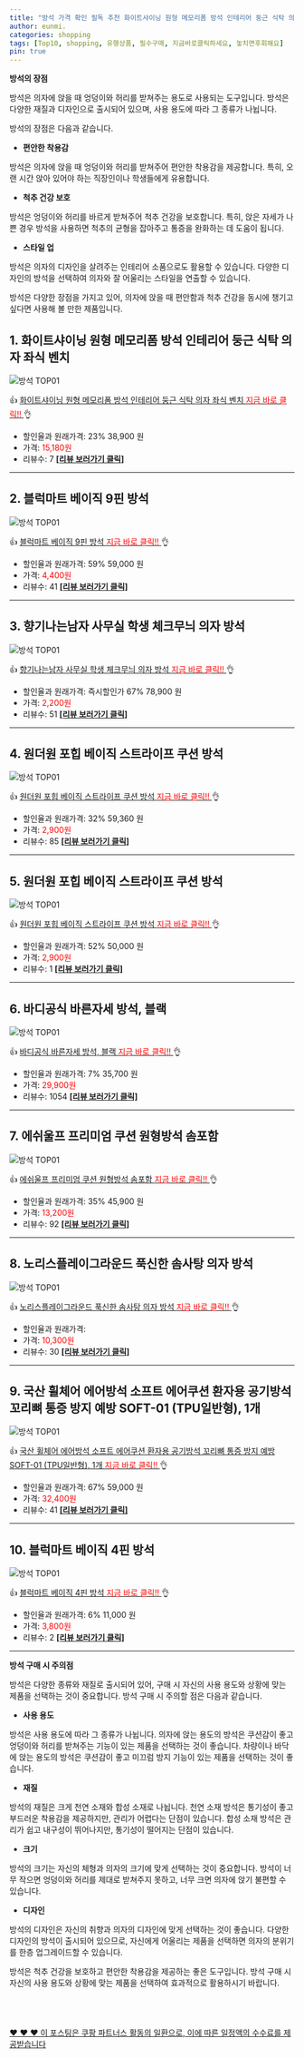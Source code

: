 ```yaml
---
title: "방석 가격 확인 필독 추천 화이트샤이닝 원형 메모리폼 방석 인테리어 둥근 식탁 의자 좌식 벤치 비교 장점 구매가이드"
author: eunmi.
categories: shopping
tags: [Top10, shopping, 유행상품, 필수구매, 지금바로클릭하세요, 놓치면후회해요]
pin: true
---
```

**방석의 장점**

방석은 의자에 앉을 때 엉덩이와 허리를 받쳐주는 용도로 사용되는 도구입니다. 방석은 다양한 재질과 디자인으로 출시되어 있으며, 사용 용도에 따라 그 종류가 나뉩니다.

방석의 장점은 다음과 같습니다.

* **편안한 착용감**

방석은 의자에 앉을 때 엉덩이와 허리를 받쳐주어 편안한 착용감을 제공합니다. 특히, 오랜 시간 앉아 있어야 하는 직장인이나 학생들에게 유용합니다.

* **척추 건강 보호**

방석은 엉덩이와 허리를 바르게 받쳐주어 척추 건강을 보호합니다. 특히, 앉은 자세가 나쁜 경우 방석을 사용하면 척추의 균형을 잡아주고 통증을 완화하는 데 도움이 됩니다.

* **스타일 업**

방석은 의자의 디자인을 살려주는 인테리어 소품으로도 활용할 수 있습니다. 다양한 디자인의 방석을 선택하여 의자와 잘 어울리는 스타일을 연출할 수 있습니다.

방석은 다양한 장점을 가지고 있어, 의자에 앉을 때 편안함과 척추 건강을 동시에 챙기고 싶다면 사용해 볼 만한 제품입니다.

   

## 1. 화이트샤이닝 원형 메모리폼 방석 인테리어 둥근 식탁 의자 좌식 벤치

![방석 TOP01](https://thumbnail10.coupangcdn.com/thumbnails/remote/230x230ex/image/vendor_inventory/eda0/2b291f49208fb4069cac139fc29f7b4c09bc1d4556b618c06b1520e48113.jpg)


👍 [화이트샤이닝 원형 메모리폼 방석 인테리어 둥근 식탁 의자 좌식 벤치 <font color=red> 지금 바로 클릭!! </font> ](https://link.coupang.com/re/AFFSDP?lptag=AF3617701&subid=GithubCoopas&pageKey=6340735469&traceid=V0-153&itemId=7389655625&vendorItemId=80557702689) 👌 


- 할인율과 원래가격: 23%  38,900   원
- 가격: <span style='color:red'>15,180원</span>
- 리뷰수: 7  [**[리뷰 보러가기 클릭]**](https://link.coupang.com/re/AFFSDP?lptag=AF3617701&subid=GithubCoopas&pageKey=6340735469&traceid=V0-153&itemId=7389655625&vendorItemId=80557702689)

---


   

## 2. 블럭마트 베이직 9핀 방석

![방석 TOP01](https://thumbnail10.coupangcdn.com/thumbnails/remote/230x230ex/image/retail/images/2016/06/21/11/8/2887d110-72fc-4b0f-a7e8-8f29f29adb0d.jpg)


👍 [블럭마트 베이직 9핀 방석 <font color=red> 지금 바로 클릭!! </font> ](https://link.coupang.com/re/AFFSDP?lptag=AF3617701&subid=GithubCoopas&pageKey=4755174&traceid=V0-153&itemId=21620650&vendorItemId=3031572410) 👌 


- 할인율과 원래가격: 59%  59,000   원
- 가격: <span style='color:red'>4,400원</span>
- 리뷰수: 41  [**[리뷰 보러가기 클릭]**](https://link.coupang.com/re/AFFSDP?lptag=AF3617701&subid=GithubCoopas&pageKey=4755174&traceid=V0-153&itemId=21620650&vendorItemId=3031572410)

---


   

## 3. 향기나는남자 사무실 학생 체크무늬 의자 방석

![방석 TOP01](https://thumbnail10.coupangcdn.com/thumbnails/remote/230x230ex/image/vendor_inventory/eb1f/4e523a6aa85e738f97261ee2e0383981902ff9a64d5a7a1c60f4a4d1f598.JPG)


👍 [향기나는남자 사무실 학생 체크무늬 의자 방석 <font color=red> 지금 바로 클릭!! </font> ](https://link.coupang.com/re/AFFSDP?lptag=AF3617701&subid=GithubCoopas&pageKey=307879374&traceid=V0-153&itemId=970776857&vendorItemId=5380142415) 👌 


- 할인율과 원래가격: 즉시할인가 67%  78,900   원
- 가격: <span style='color:red'>2,200원</span>
- 리뷰수: 51  [**[리뷰 보러가기 클릭]**](https://link.coupang.com/re/AFFSDP?lptag=AF3617701&subid=GithubCoopas&pageKey=307879374&traceid=V0-153&itemId=970776857&vendorItemId=5380142415)

---


   

## 4. 원더원 포힙 베이직 스트라이프 쿠션 방석

![방석 TOP01](https://thumbnail9.coupangcdn.com/thumbnails/remote/230x230ex/image/vendor_inventory/8642/4143b6438327e4ea7aeb3ecabf94f68826a6f46550146a21aa33ac45b57e.jpg)


👍 [원더원 포힙 베이직 스트라이프 쿠션 방석 <font color=red> 지금 바로 클릭!! </font> ](https://link.coupang.com/re/AFFSDP?lptag=AF3617701&subid=GithubCoopas&pageKey=256570935&traceid=V0-153&itemId=805817100&vendorItemId=85653842579) 👌 


- 할인율과 원래가격: 32%  59,360   원
- 가격: <span style='color:red'>2,900원</span>
- 리뷰수: 85  [**[리뷰 보러가기 클릭]**](https://link.coupang.com/re/AFFSDP?lptag=AF3617701&subid=GithubCoopas&pageKey=256570935&traceid=V0-153&itemId=805817100&vendorItemId=85653842579)

---


   

## 5. 원더원 포힙 베이직 스트라이프 쿠션 방석

![방석 TOP01](https://thumbnail9.coupangcdn.com/thumbnails/remote/230x230ex/image/vendor_inventory/8642/4143b6438327e4ea7aeb3ecabf94f68826a6f46550146a21aa33ac45b57e.jpg)


👍 [원더원 포힙 베이직 스트라이프 쿠션 방석 <font color=red> 지금 바로 클릭!! </font> ](https://link.coupang.com/re/AFFSDP?lptag=AF3617701&subid=GithubCoopas&pageKey=256570935&traceid=V0-153&itemId=805817100&vendorItemId=85653842579) 👌 


- 할인율과 원래가격: 52%  50,000   원
- 가격: <span style='color:red'>2,900원</span>
- 리뷰수: 1  [**[리뷰 보러가기 클릭]**](https://link.coupang.com/re/AFFSDP?lptag=AF3617701&subid=GithubCoopas&pageKey=256570935&traceid=V0-153&itemId=805817100&vendorItemId=85653842579)

---


   

## 6. 바디공식 바른자세 방석, 블랙

![방석 TOP01](https://thumbnail6.coupangcdn.com/thumbnails/remote/230x230ex/image/retail/images/809069195964118-5fab0e47-a03e-4fc9-9939-01cfcb14f2af.jpg)


👍 [바디공식 바른자세 방석, 블랙 <font color=red> 지금 바로 클릭!! </font> ](https://link.coupang.com/re/AFFSDP?lptag=AF3617701&subid=GithubCoopas&pageKey=1702985908&traceid=V0-153&itemId=2898137490&vendorItemId=70887117151) 👌 


- 할인율과 원래가격: 7%  35,700   원
- 가격: <span style='color:red'>29,900원</span>
- 리뷰수: 1054  [**[리뷰 보러가기 클릭]**](https://link.coupang.com/re/AFFSDP?lptag=AF3617701&subid=GithubCoopas&pageKey=1702985908&traceid=V0-153&itemId=2898137490&vendorItemId=70887117151)

---


   

## 7. 에쉬울프 프리미엄 쿠션 원형방석 솜포함

![방석 TOP01](https://thumbnail8.coupangcdn.com/thumbnails/remote/230x230ex/image/vendor_inventory/d358/db2dd06377a2f88d6a54e69fa955a1aaa9027d3263e201b815212271761f.jpg)


👍 [에쉬울프 프리미엄 쿠션 원형방석 솜포함 <font color=red> 지금 바로 클릭!! </font> ](https://link.coupang.com/re/AFFSDP?lptag=AF3617701&subid=GithubCoopas&pageKey=7505801172&traceid=V0-153&itemId=19656754181&vendorItemId=87136872364) 👌 


- 할인율과 원래가격: 35%  45,900   원
- 가격: <span style='color:red'>13,200원</span>
- 리뷰수: 92  [**[리뷰 보러가기 클릭]**](https://link.coupang.com/re/AFFSDP?lptag=AF3617701&subid=GithubCoopas&pageKey=7505801172&traceid=V0-153&itemId=19656754181&vendorItemId=87136872364)

---


   

## 8. 노리스플레이그라운드 푹신한 솜사탕 의자 방석

![방석 TOP01](https://thumbnail10.coupangcdn.com/thumbnails/remote/230x230ex/image/vendor_inventory/2b1c/31677ab4efa5f381bb80920f8671e7967acec9fae5b559e13919af5450cd.JPG)


👍 [노리스플레이그라운드 푹신한 솜사탕 의자 방석 <font color=red> 지금 바로 클릭!! </font> ](https://link.coupang.com/re/AFFSDP?lptag=AF3617701&subid=GithubCoopas&pageKey=6382858878&traceid=V0-153&itemId=13569456496&vendorItemId=85726934273) 👌 


- 할인율과 원래가격: 
- 가격: <span style='color:red'>10,300원</span>
- 리뷰수: 30  [**[리뷰 보러가기 클릭]**](https://link.coupang.com/re/AFFSDP?lptag=AF3617701&subid=GithubCoopas&pageKey=6382858878&traceid=V0-153&itemId=13569456496&vendorItemId=85726934273)

---


   

## 9. 국산 휠체어 에어방석 소프트 에어쿠션 환자용 공기방석 꼬리뼈 통증 방지 예방 SOFT-01 (TPU일반형), 1개

![방석 TOP01](https://thumbnail8.coupangcdn.com/thumbnails/remote/230x230ex/image/vendor_inventory/f7bd/2b0cbe7704ec253732647dc323eb69a38849b1c7297c1982c8234be8f6a8.jpg)


👍 [국산 휠체어 에어방석 소프트 에어쿠션 환자용 공기방석 꼬리뼈 통증 방지 예방 SOFT-01 (TPU일반형), 1개 <font color=red> 지금 바로 클릭!! </font> ](https://link.coupang.com/re/AFFSDP?lptag=AF3617701&subid=GithubCoopas&pageKey=7006629506&traceid=V0-153&itemId=17203057057&vendorItemId=87707837362) 👌 


- 할인율과 원래가격: 67%  59,000   원
- 가격: <span style='color:red'>32,400원</span>
- 리뷰수: 41  [**[리뷰 보러가기 클릭]**](https://link.coupang.com/re/AFFSDP?lptag=AF3617701&subid=GithubCoopas&pageKey=7006629506&traceid=V0-153&itemId=17203057057&vendorItemId=87707837362)

---


   

## 10. 블럭마트 베이직 4핀 방석

![방석 TOP01](https://thumbnail10.coupangcdn.com/thumbnails/remote/230x230ex/image/retail/images/2016/06/21/11/0/956d9bce-ce3e-44ca-a9bf-1cc52d1d2600.jpg)


👍 [블럭마트 베이직 4핀 방석 <font color=red> 지금 바로 클릭!! </font> ](https://link.coupang.com/re/AFFSDP?lptag=AF3617701&subid=GithubCoopas&pageKey=4755181&traceid=V0-153&itemId=21620709&vendorItemId=3031572594) 👌 


- 할인율과 원래가격: 6%  11,000   원
- 가격: <span style='color:red'>3,800원</span>
- 리뷰수: 2  [**[리뷰 보러가기 클릭]**](https://link.coupang.com/re/AFFSDP?lptag=AF3617701&subid=GithubCoopas&pageKey=4755181&traceid=V0-153&itemId=21620709&vendorItemId=3031572594)

---
**방석 구매 시 주의점**

방석은 다양한 종류와 재질로 출시되어 있어, 구매 시 자신의 사용 용도와 상황에 맞는 제품을 선택하는 것이 중요합니다. 방석 구매 시 주의할 점은 다음과 같습니다.

* **사용 용도**

방석은 사용 용도에 따라 그 종류가 나뉩니다. 의자에 앉는 용도의 방석은 쿠션감이 좋고 엉덩이와 허리를 받쳐주는 기능이 있는 제품을 선택하는 것이 좋습니다. 차량이나 바닥에 앉는 용도의 방석은 쿠션감이 좋고 미끄럼 방지 기능이 있는 제품을 선택하는 것이 좋습니다.

* **재질**

방석의 재질은 크게 천연 소재와 합성 소재로 나뉩니다. 천연 소재 방석은 통기성이 좋고 부드러운 착용감을 제공하지만, 관리가 어렵다는 단점이 있습니다. 합성 소재 방석은 관리가 쉽고 내구성이 뛰어나지만, 통기성이 떨어지는 단점이 있습니다.

* **크기**

방석의 크기는 자신의 체형과 의자의 크기에 맞게 선택하는 것이 중요합니다. 방석이 너무 작으면 엉덩이와 허리를 제대로 받쳐주지 못하고, 너무 크면 의자에 앉기 불편할 수 있습니다.

* **디자인**

방석의 디자인은 자신의 취향과 의자의 디자인에 맞게 선택하는 것이 좋습니다. 다양한 디자인의 방석이 출시되어 있으므로, 자신에게 어울리는 제품을 선택하면 의자의 분위기를 한층 업그레이드할 수 있습니다.

방석은 척추 건강을 보호하고 편안한 착용감을 제공하는 좋은 도구입니다. 방석 구매 시 자신의 사용 용도와 상황에 맞는 제품을 선택하여 효과적으로 활용하시기 바랍니다.<br><br><br><br><br> [ ❤ ❤ ❤ 이 포스팅은 쿠팡 파트너스 활동의 일환으로, 이에 따른 일정액의 수수료를 제공받습니다](https://link.coupang.com/a/bcEFyh)